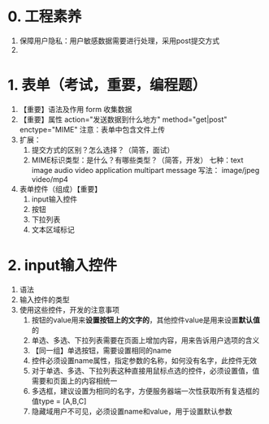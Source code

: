 # 0. 工程素养
1. 保障用户隐私：用户敏感数据需要进行处理，采用post提交方式
2. 

# 1. 表单（考试，重要，编程题）
1. 【重要】语法及作用 form  收集数据
2. 【重要】属性 action="发送数据到什么地方" method="get|post" enctype="MIME"
	注意：表单中包含文件上传
3. 扩展：
	1. 提交方式的区别？怎么选择？（简答，面试）
	2. MIME标识类型：是什么？有哪些类型？（简答，开发）
		七种：text image audio video application multipart message
		写法： image/jpeg   video/mp4
4. 表单控件（组成）【重要】
	1. input输入控件
	2. 按钮
	3. 下拉列表
	4. 文本区域标记
	
# 2. input输入控件
1. 语法
2. 输入控件的类型
3. 使用这些控件，开发的注意事项
	1. 按钮的value用来**设置按钮上的文字的**，其他控件value是用来设置**默认值**的
	2. 单选、多选、下拉列表需要在页面上增加内容，用来告诉用户选项的含义
	3. 【同一组】单选按钮，需要设置相同的name
	4. 控件必须设置name属性，指定参数的名称，如何没有名字，此控件无效
	5. 对于单选、多选、下拉列表这种直接用鼠标点选的控件，必须设置值，值需要和页面上的内容相统一
	6. 多选框，建议设置为相同的名字，方便服务器端一次性获取所有复选框的值type = [A,B,C]
	7. 隐藏域用户不可见，必须设置name和value，用于设置默认参数